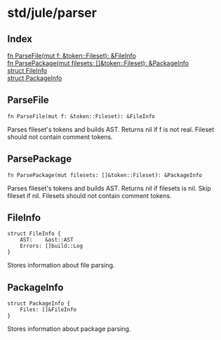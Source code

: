 # std/jule/parser

## Index

[fn ParseFile(mut f: &amp;token::Fileset): &amp;FileInfo](#parsefile)\
[fn ParsePackage(mut filesets: \[\]&amp;token::Fileset): &amp;PackageInfo](#parsepackage)\
[struct FileInfo](#fileinfo)\
[struct PackageInfo](#packageinfo)



## ParseFile
```jule
fn ParseFile(mut f: &token::Fileset): &FileInfo
```
Parses fileset&#39;s tokens and builds AST. Returns nil if f is not real. Fileset should not contain comment tokens.

## ParsePackage
```jule
fn ParsePackage(mut filesets: []&token::Fileset): &PackageInfo
```
Parses fileset&#39;s tokens and builds AST. Returns nil if filesets is nil. Skip fileset if nil. Filesets should not contain comment tokens.

## FileInfo
```jule
struct FileInfo {
	AST:    &ast::AST
	Errors: []build::Log
}
```
Stores information about file parsing.

## PackageInfo
```jule
struct PackageInfo {
	Files: []&FileInfo
}
```
Stores information about package parsing.